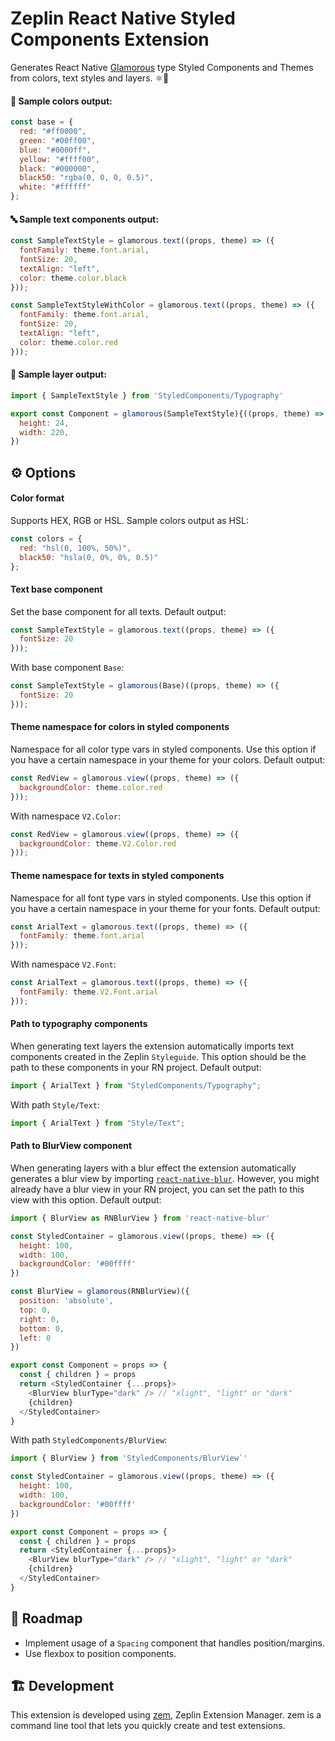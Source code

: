 # Zeplin React Native Styled Components Extension

Generates React Native [Glamorous](https://github.com/robinpowered/glamorous-native) type Styled Components and Themes from colors, text styles and layers. ⚛️📱

#### 🎨 Sample colors output:

```js
const base = {
  red: "#ff0000",
  green: "#00ff00",
  blue: "#0000ff",
  yellow: "#ffff00",
  black: "#000000",
  black50: "rgba(0, 0, 0, 0.5)",
  white: "#ffffff"
};
```

#### 🔤 Sample text components output:

```js
const SampleTextStyle = glamorous.text((props, theme) => ({
  fontFamily: theme.font.arial,
  fontSize: 20,
  textAlign: "left",
  color: theme.color.black
}));

const SampleTextStyleWithColor = glamorous.text((props, theme) => ({
  fontFamily: theme.font.arial,
  fontSize: 20,
  textAlign: "left",
  color: theme.color.red
}));
```

#### 🍰 Sample layer output:

```js
import { SampleTextStyle } from 'StyledComponents/Typography'

export const Component = glamorous(SampleTextStyle){((props, theme) => ({
  height: 24,
  width: 220,
})
```

## ⚙️ Options

#### Color format

Supports HEX, RGB or HSL. Sample colors output as HSL:

```js
const colors = {
  red: "hsl(0, 100%, 50%)",
  black50: "hsla(0, 0%, 0%, 0.5)"
};
```

#### Text base component

Set the base component for all texts. Default output:

```js
const SampleTextStyle = glamorous.text((props, theme) => ({
  fontSize: 20
}));
```

With base component `Base`:

```js
const SampleTextStyle = glamorous(Base)((props, theme) => ({
  fontSize: 20
}));
```

#### Theme namespace for colors in styled components

Namespace for all color type vars in styled components. Use this option if you have a certain namespace in your theme for your colors. Default output:

```js
const RedView = glamorous.view((props, theme) => ({
  backgroundColor: theme.color.red
}));
```

With namespace `V2.Color`:

```js
const RedView = glamorous.view((props, theme) => ({
  backgroundColor: theme.V2.Color.red
}));
```

#### Theme namespace for texts in styled components

Namespace for all font type vars in styled components. Use this option if you have a certain namespace in your theme for your fonts. Default output:

```js
const ArialText = glamorous.text((props, theme) => ({
  fontFamily: theme.font.arial
}));
```

With namespace `V2.Font`:

```js
const ArialText = glamorous.text((props, theme) => ({
  fontFamily: theme.V2.Font.arial
}));
```

#### Path to typography components

When generating text layers the extension automatically imports text components created in the Zeplin `Styleguide`. This option should be the path to these components in your RN project. Default output:

```js
import { ArialText } from "StyledComponents/Typography";
```

With path `Style/Text`:

```js
import { ArialText } from "Style/Text";
```

#### Path to BlurView component

When generating layers with a blur effect the extension automatically generates a blur view by importing [`react-native-blur`](https://github.com/react-native-community/react-native-blur). However, you might already have a blur view in your RN project, you can set the path to this view with this option. Default output:

```js
import { BlurView as RNBlurView } from 'react-native-blur'

const StyledContainer = glamorous.view((props, theme) => ({
  height: 100,
  width: 100,
  backgroundColor: '#00ffff'
})

const BlurView = glamorous(RNBlurView)({
  position: 'absolute',
  top: 0,
  right: 0,
  bottom: 0,
  left: 0
})

export const Component = props => {
  const { children } = props
  return <StyledContainer {...props}>
    <BlurView blurType="dark" /> // "xlight", "light" or "dark"
    {children}
  </StyledContainer>
}
```

With path `StyledComponents/BlurView`:

```js
import { BlurView } from 'StyledComponents/BlurView`'

const StyledContainer = glamorous.view((props, theme) => ({
  height: 100,
  width: 100,
  backgroundColor: '#00ffff'
})

export const Component = props => {
  const { children } = props
  return <StyledContainer {...props}>
    <BlurView blurType="dark" /> // "xlight", "light" or "dark"
    {children}
  </StyledContainer>
}
```

## 📝 Roadmap

- Implement usage of a `Spacing` component that handles position/margins.
- Use flexbox to position components.

## 🏗 Development

This extension is developed using [zem](https://github.com/zeplin/zem), Zeplin Extension Manager. zem is a command line tool that lets you quickly create and test extensions.
